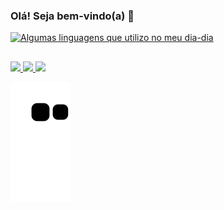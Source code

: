### Olá! Seja bem-vindo(a) 👋

  

[![Algumas linguagens que utilizo no meu dia-dia](https://skillicons.dev/icons?i=mysql,java,spring,node,docker,py,git,html,css,js)](https://skillicons.dev)




##

<div>
<a href="mailto: rickdev.contato@gmail.com" target="_blank"><img src="https://img.shields.io/badge/Gmail-D14836?style=for-the-badge&logo=gmail&logoColor=white">
<a href="https://www.instagram.com/rick.stt/" target="_blank"><img src="https://img.shields.io/badge/Instagram-E4405F?style=for-the-badge&logo=instagram&logoColor=white">
<a href="" target="_blank"><img src="https://img.shields.io/badge/LinkedIn-0077B5?style=for-the-badge&logo=linkedin&logoColor=white">


</div>

  
![Snake animation](https://github.com/rickstt/rickstt/blob/output/github-contribution-grid-snake.svg)
